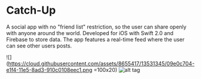 # Catch-Up
A social app with no "friend list" restriction, so the user can share openly with anyone around the world. Developed for iOS with Swift 2.0 and Firebase to store data. The app features a real-time feed where the user can see other users posts. 

![](https://cloud.githubusercontent.com/assets/8655417/13531345/09e0c704-e1f4-11e5-8ad3-910c0108eec1.png =100x20)
![alt tag](https://cloud.githubusercontent.com/assets/8655417/13531345/09e0c704-e1f4-11e5-8ad3-910c0108eec1.png)
